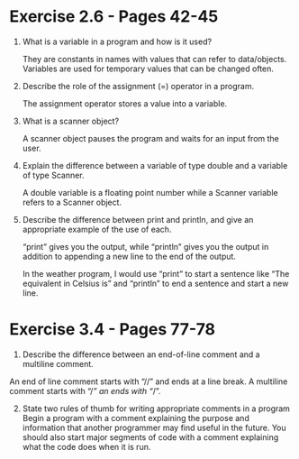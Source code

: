 # Exercise 2.6 - Pages 42-45

1. What is a variable in a program and how is it used?

	They are constants in names with values that can refer to data/objects. Variables are used for temporary values that can be changed often.

2. Describe the role of the assignment (=) operator in a program.

	The assignment operator stores a value into a variable.

3. What is a scanner object?

	A scanner object pauses the program and waits for an input from the user.

4. Explain the difference between a variable of type double and a variable of type Scanner.

	A double variable is a floating point number while a Scanner variable refers to a Scanner object.

5. Describe the difference between print and println, and give an appropriate example of the use of each.

	“print” gives you the output, while “println” gives you the output in addition to appending a new line to the end of the output.

	In the weather program, I would use “print” to start a sentence like “The equivalent in Celsius is” and “println” to end a sentence and start a new line.

# Exercise 3.4 - Pages 77-78

1. Describe the difference between an end-of-line comment and a multiline comment.

An end of line comment starts with “//” and ends at a line break.
	A multiline comment starts with “/*” an ends with “*/”.

2. State two rules of thumb for writing appropriate comments in a program
	Begin a program with a comment explaining the purpose and information that another programmer may find useful in the future. You should also start major segments of code with a comment explaining what the code does when it is run.

